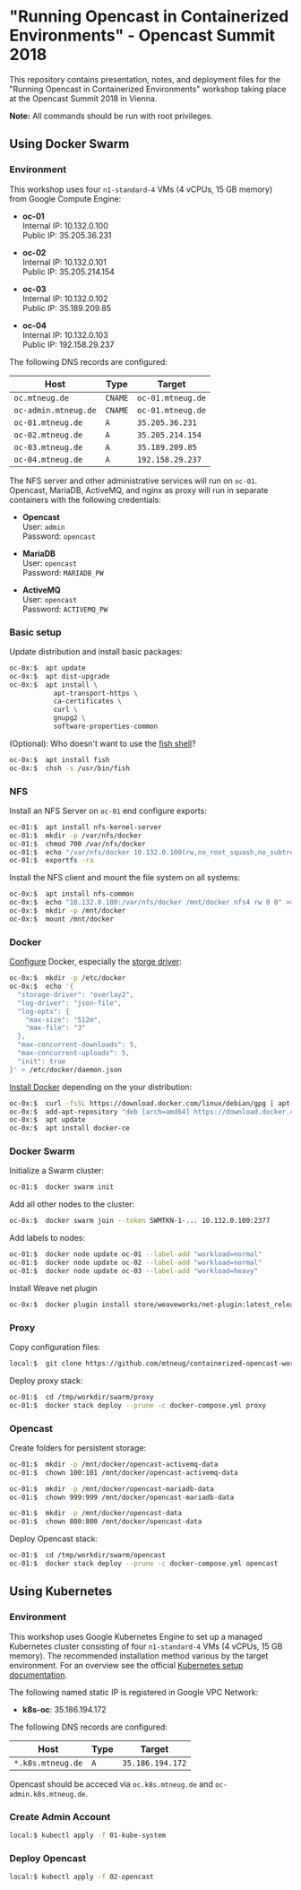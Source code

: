 # "Running Opencast in Containerized Environments" - Opencast Summit 2018

This repository contains presentation, notes, and deployment files for the "Running Opencast in Containerized Environments" workshop taking place at the Opencast Summit 2018 in Vienna.

**Note:** All commands should be run with root privileges.

## Using Docker Swarm

### Environment

This workshop uses four `n1-standard-4` VMs (4 vCPUs, 15 GB memory) from Google Compute Engine:

- **oc-01**<br>
  Internal IP: 10.132.0.100<br>
  Public IP: 35.205.36.231

- **oc-02**<br>
  Internal IP: 10.132.0.101<br>
  Public IP: 35.205.214.154

- **oc-03**<br>
  Internal IP: 10.132.0.102<br>
  Public IP: 35.189.209.85

- **oc-04**<br>
  Internal IP: 10.132.0.103<br>
  Public IP: 192.158.29.237

The following DNS records are configured:

Host                 | Type    | Target
-------------------- | ------- | -----------------
`oc.mtneug.de`       | `CNAME` | `oc-01.mtneug.de`
`oc-admin.mtneug.de` | `CNAME` | `oc-01.mtneug.de`
`oc-01.mtneug.de`    | `A`     | `35.205.36.231`
`oc-02.mtneug.de`    | `A`     | `35.205.214.154`
`oc-03.mtneug.de`    | `A`     | `35.189.209.85`
`oc-04.mtneug.de`    | `A`     | `192.158.29.237`

The NFS server and other administrative services will run on `oc-01`. Opencast, MariaDB, ActiveMQ, and nginx as proxy will run in separate containers with the following credentials:

- **Opencast**<br>
  User: `admin`<br>
  Password: `opencast`

- **MariaDB**<br>
  User: `opencast`<br>
  Password: `MARIADB_PW`

- **ActiveMQ**<br>
  User: `opencast`<br>
  Password: `ACTIVEMQ_PW`

### Basic setup

Update distribution and install basic packages:

```sh
oc-0x:$  apt update
oc-0x:$  apt dist-upgrade
oc-0x:$  apt install \
           apt-transport-https \
           ca-certificates \
           curl \
           gnupg2 \
           software-properties-common
```

(Optional): Who doesn't want to use the [fish shell](https://fishshell.com/)?

```sh
oc-0x:$  apt install fish
oc-0x:$  chsh -s /usr/bin/fish
```

### NFS

Install an NFS Server on `oc-01` end configure exports:

```sh
oc-01:$  apt install nfs-kernel-server
oc-01:$  mkdir -p /var/nfs/docker
oc-01:$  chmod 700 /var/nfs/docker
oc-01:$  echo "/var/nfs/docker 10.132.0.100(rw,no_root_squash,no_subtree_check) 10.132.0.101(rw,no_root_squash,no_subtree_check) 10.132.0.102(rw,no_root_squash,no_subtree_check) 192.158.29.237(rw,no_root_squash,no_subtree_check)" > /etc/exports
oc-01:$  exportfs -ra
```

Install the NFS client and mount the file system on all systems:

```sh
oc-0x:$  apt install nfs-common
oc-0x:$  echo "10.132.0.100:/var/nfs/docker /mnt/docker nfs4 rw 0 0" >> /etc/fstab
oc-0x:$  mkdir -p /mnt/docker
oc-0x:$  mount /mnt/docker
```

### Docker

[Configure](https://docs.docker.com/config/daemon/) Docker, especially the [storge driver](https://docs.docker.com/storage/storagedriver/select-storage-driver/):

```sh
oc-0x:$  mkdir -p /etc/docker
oc-0x:$  echo '{
  "storage-driver": "overlay2",
  "log-driver": "json-file",
  "log-opts": {
    "max-size": "512m",
    "max-file": "3"
  },
  "max-concurrent-downloads": 5,
  "max-concurrent-uploads": 5,
  "init": true
}' > /etc/docker/daemon.json
```

[Install Docker](https://docs.docker.com/install/) depending on the your distribution:

```sh
oc-0x:$  curl -fsSL https://download.docker.com/linux/debian/gpg | apt-key add -
oc-0x:$  add-apt-repository "deb [arch=amd64] https://download.docker.com/linux/debian stretch stable"
oc-0x:$  apt update
oc-0x:$  apt install docker-ce
```

### Docker Swarm

Initialize a Swarm cluster:

```sh
oc-01:$  docker swarm init
```

Add all other nodes to the cluster:

```sh
oc-0x:$  docker swarm join --token SWMTKN-1-... 10.132.0.100:2377
```

Add labels to nodes:

```sh
oc-01:$  docker node update oc-01 --label-add "workload=normal"
oc-01:$  docker node update oc-02 --label-add "workload=normal"
oc-01:$  docker node update oc-03 --label-add "workload=heavy"
```

Install Weave net plugin

```sh
oc-0x:$  docker plugin install store/weaveworks/net-plugin:latest_release --grant-all-permissions
```

### Proxy

Copy configuration files:

```sh
local:$  git clone https://github.com/mtneug/containerized-opencast-workshop.git /tmp/workdir
```

Deploy proxy stack:

```sh
oc-01:$  cd /tmp/workdir/swarm/proxy
oc-01:$  docker stack deploy --prune -c docker-compose.yml proxy
```

### Opencast

Create folders for persistent storage:

```sh
oc-01:$  mkdir -p /mnt/docker/opencast-activemq-data
oc-01:$  chown 100:101 /mnt/docker/opencast-activemq-data

oc-01:$  mkdir -p /mnt/docker/opencast-mariadb-data
oc-01:$  chown 999:999 /mnt/docker/opencast-mariadb-data

oc-01:$  mkdir -p /mnt/docker/opencast-data
oc-01:$  chown 800:800 /mnt/docker/opencast-data
```

Deploy Opencast stack:

```sh
oc-01:$  cd /tmp/workdir/swarm/opencast
oc-01:$  docker stack deploy --prune -c docker-compose.yml opencast
```

## Using Kubernetes

### Environment

This workshop uses Google Kubernetes Engine to set up a managed Kubernetes cluster consisting of four `n1-standard-4` VMs (4 vCPUs, 15 GB memory). The recommended installation method various by the target environment. For an overview see the official [Kubernetes setup documentation](https://kubernetes.io/docs/setup/).

The following named static IP is registered in Google VPC Network:

- **k8s-oc**: 35.186.194.172

The following DNS records are configured:

Host              | Type | Target
----------------- | ---- | ----------------
`*.k8s.mtneug.de` | `A`  | `35.186.194.172`

Opencast should be acceced via `oc.k8s.mtneug.de` and `oc-admin.k8s.mtneug.de`.

### Create Admin Account

```sh
local:$ kubectl apply -f 01-kube-system
```

### Deploy Opencast

```sh
local:$ kubectl apply -f 02-opencast
```
